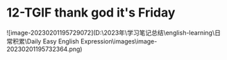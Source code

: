 # 12-TGIF thank god it's Friday

![image-20230201195729072](D:\2023年\学习笔记总结\english-learning\日常积累\Daily Easy English Expression\images\image-20230201195732364.png)